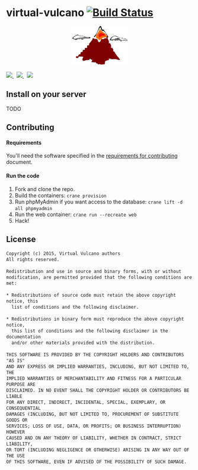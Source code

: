 
virtual-vulcano [![Build Status](https://travis-ci.org/ernestoalejo/virtual-vulcano.svg?branch=master)](https://travis-ci.org/ernestoalejo/virtual-vulcano)
===============

<p align="center">
  <img src="https://raw.githubusercontent.com/ernestoalejo/virtual-vulcano/master/logo.png">
</p>

<a href="http://forthebadge.com">
  <img src="http://forthebadge.com/images/badges/built-by-developers.svg" height="30">
</a>
&nbsp;
<a href="http://forthebadge.com">
  <img src="http://forthebadge.com/images/badges/powered-by-electricity.svg" height="30">
</a>
&nbsp;
<a href="http://forthebadge.com">
  <img src="http://forthebadge.com/images/badges/uses-git.svg" height="30">
</a>


Install on your server
----------------------

TODO


Contributing
------------

#### Requirements

You'll need the software specified in the [requirements for contributing](docs/requirements.md) document.

#### Run the code

1. Fork and clone the repo.
2. Build the containers:
    ```crane provision```
3. Run phpMyAdmin if you want access to the database:
    ```crane lift -d all phpmyadmin```
4. Run the web container:
    ```crane run --recreate web```
5. Hack!


License
-------

```
Copyright (c) 2015, Virtual Vulcano authors
All rights reserved.

Redistribution and use in source and binary forms, with or without
modification, are permitted provided that the following conditions are met:

* Redistributions of source code must retain the above copyright notice, this
  list of conditions and the following disclaimer.

* Redistributions in binary form must reproduce the above copyright notice,
  this list of conditions and the following disclaimer in the documentation
  and/or other materials provided with the distribution.

THIS SOFTWARE IS PROVIDED BY THE COPYRIGHT HOLDERS AND CONTRIBUTORS "AS IS"
AND ANY EXPRESS OR IMPLIED WARRANTIES, INCLUDING, BUT NOT LIMITED TO, THE
IMPLIED WARRANTIES OF MERCHANTABILITY AND FITNESS FOR A PARTICULAR PURPOSE ARE
DISCLAIMED. IN NO EVENT SHALL THE COPYRIGHT HOLDER OR CONTRIBUTORS BE LIABLE
FOR ANY DIRECT, INDIRECT, INCIDENTAL, SPECIAL, EXEMPLARY, OR CONSEQUENTIAL
DAMAGES (INCLUDING, BUT NOT LIMITED TO, PROCUREMENT OF SUBSTITUTE GOODS OR
SERVICES; LOSS OF USE, DATA, OR PROFITS; OR BUSINESS INTERRUPTION) HOWEVER
CAUSED AND ON ANY THEORY OF LIABILITY, WHETHER IN CONTRACT, STRICT LIABILITY,
OR TORT (INCLUDING NEGLIGENCE OR OTHERWISE) ARISING IN ANY WAY OUT OF THE USE
OF THIS SOFTWARE, EVEN IF ADVISED OF THE POSSIBILITY OF SUCH DAMAGE.
```
